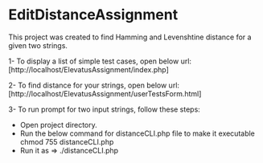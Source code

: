 # EditDistanceAssignment
This project was created to find Hamming and Levenshtine distance for a given two strings.

1- To display a list of simple test cases, open below url:</br>
[http://localhost/ElevatusAssignment/index.php]

2- To find distance for your strings, open below url:</br>
[http://localhost/ElevatusAssignment/userTestsForm.html]

3- To run prompt for two input strings, follow these steps:</br>
   - Open project directory.
   - Run the below command for distanceCLI.php file to make it executable </br>
     chmod 755 distanceCLI.php
   - Run it as => ./distanceCLI.php
